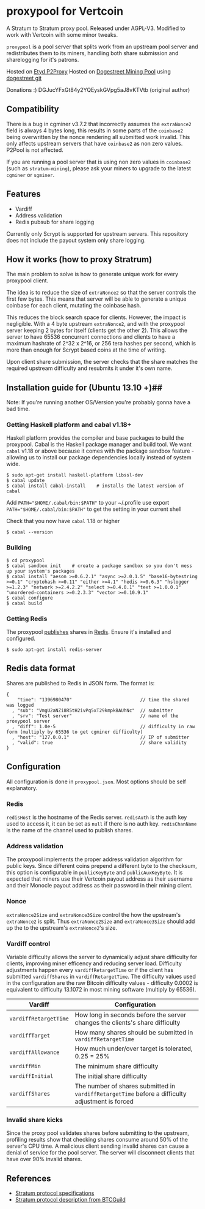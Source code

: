 # proxypool for Vertcoin

A Stratum to Stratum proxy pool. Released under AGPL-V3. Modified to work with Vertcoin with some minor tweaks.

`proxypool` is a pool server that splits work from an upstream pool server and redistributes them to its miners, handling both share submission and sharelogging for it's patrons.

Hosted on [Etyd P2Proxy](http://p2proxy.net)
Hosted on [Dogestreet Mining Pool](http://doge.st) using [dogestreet git](https://github.com/dogestreet/proxypool)

Donations :) DGJucYFxGt84y2YQEyskGVpg5aJ8vKTVtb (original author)

## Compatibility ##
There is a bug in cgminer v3.7.2 that incorrectly assumes the `extraNonce2` field is always 4 bytes long, this results in some parts of the `coinbase2` being overwritten by the nonce rendering all submitted work invalid. This only affects upstream servers that have `coinbase2` as non zero values. P2Pool is not affected.

If you are running a pool server that is using non zero values in `coinbase2` (such as `stratum-mining`), please ask your miners to upgrade to the latest `cgminer` or `sgminer`.

## Features ##

 * Vardiff
 * Address validation
 * Redis pubsub for share logging

Currently only Scrypt is supported for upstream servers. This repository does not include the payout system only share logging.

## How it works (how to proxy Stratrum) ##
The main problem to solve is how to generate unique work for every proxypool client.

The idea is to reduce the size of `extraNonce2` so that the server controls the first few bytes. This means that server will be able to generate a unique coinbase for each client, mutating the coinbase hash.

This reduces the block search space for clients. However, the impact is negligible. With a 4 byte upstream `extraNonce2`, and with the proxypool server keeping 2 bytes for itself (clients get the other 2). This allows the server to have 65536 concurrent connections and clients to have a maximum hashrate of 2^32 x 2^16, or 256 tera hashes per second, which is more than enough for Scrypt based coins at the time of writing.

Upon client share submission, the server checks that the share matches the required upstream difficulty and resubmits it under it's own name.

## Installation guide for (Ubuntu 13.10 +)##

Note: If you're running another OS/Version you're probably gonna have a bad time.

### Getting Haskell platform and cabal v1.18+ ###
Haskell platform provides the compiler and base packages to build the proxypool. Cabal is the Haskell package manager and build tool. We want `cabal` v1.18 or above because it comes with the package sandbox feature - allowing us to install our package dependencies locally instead of system wide.

    $ sudo apt-get install haskell-platform libssl-dev
    $ cabal update
    $ cabal install cabal-install    # installs the latest version of cabal

Add `PATH="$HOME/.cabal/bin:$PATH"` to your ~/.profile use export `PATH="$HOME/.cabal/bin:$PATH"` to get the setting in your current shell

Check that you now have `cabal` 1.18 or higher

    $ cabal --version

### Building ###

    $ cd proxypool
    $ cabal sandbox init    # create a package sandbox so you don't mess up your system's packages
    $ cabal install "aeson >=0.6.2.1" "async >=2.0.1.5" "base16-bytestring >=0.1" "cryptohash >=0.11" "either >=4.1" "hedis >=0.6.3" "hslogger >=1.2.3" "network >=2.4.2.2" "select >=0.4.0.1" "text >=1.0.0.1" "unordered-containers >=0.2.3.3" "vector >=0.10.9.1"
    $ cabal configure
    $ cabal build

### Getting Redis ###
The proxypool [publishes](http://redis.io/topics/pubsub) shares in [Redis](http://redis.io). Ensure it's installed and configured.

    $ sudo apt-get install redis-server

## Redis data format ##
Shares are published to Redis in JSON form.
The format is:

    {
        "time": "1396980470"                         // time the shared was logged
      , "sub": "VmgU2aNZi8R5tH2ivPq5xT29kmpkBAUhNc"  // submitter
      , "srv": "Test server"                         // name of the proxypool server
      , "diff": 1.0e-5                               // difficulty in raw form (multiply by 65536 to get cgminer difficulty)
      , "host": "127.0.0.1"                          // IP of submitter
      , "valid": true                                // share validity
    }

## Configuration ##
All configuration is done in `proxypool.json`. Most options should be self explanatory.

### Redis ###
`redisHost` is the hostname of the Redis server. `redisAuth` is the auth key used to access it, it can be set as `null` if there is no auth key. `redisChanName` is the name of the channel used to publish shares.

### Address validation ###
The proxypool implements the proper address validation algorithm for public keys. Since different coins prepend a different byte to the checksum, this option is configurable in `publicKeyByte` and `publicAuxKeyByte`. It is expected that miners use their Vertcoin payout address as their username and their Monocle payout address as their password in their mining client. 

### Nonce ###
`extraNonce2Size` and `extraNonce3Size` control the how the upstream's `extraNonce2` is split. Thus `extraNonce2Size` and `extraNonce3Size` should add up the to the upstream's `extraNonce2`'s size.

### Vardiff control ###
Variable difficulty allows the server to dynamically adjust share difficulty for clients, improving miner efficency and reducing server load. Difficulty adjustments happen every `vardiffRetargetTime` or if the client has submitted `vardiffShares` in `vardiffRetargetTime`. The difficulty values used in the configuration are the raw Bitcoin difficulty values - difficulty 0.0002 is equivalent to difficulty 13.1072 in most mining software (multiply by 65536).

| Vardiff                | Configuration
| -----------------------|------------------------
| `vardiffRetargetTime`  | How long in seconds before the server changes the clients's share difficulty
| `vardiffTarget`        | How many shares should be submitted in `vardiffRetargetTime`
| `vardiffAllowance`     | How much under/over target is tolerated, 0.25 = 25%
| `vardiffMin`           | The minimum share difficulty
| `vardiffInitial`       | The initial share difficulty
| `vardiffShares`        | The number of shares submitted in `vardiffRetargetTime` before a difficulty adjustment is forced

### Invalid share kicks ###
Since the proxy pool validates shares before submitting to the upstream, profiling results show that checking shares consume around 50% of the server's CPU time. A malicious client sending invalid shares can cause a denial of service for the pool server. The server will disconnect clients that have over 90% invalid shares.

## References ##
 * [Stratum protocol specifications](https://mining.bitcoin.cz/stratum-mining)
 * [Stratum protocol description from BTCGuild](https://www.btcguild.com/new_protocol.php)
